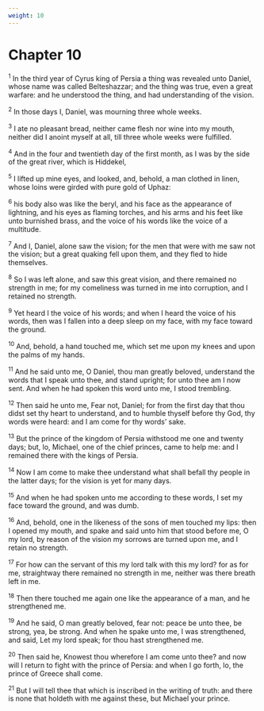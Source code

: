 ```yaml
---
weight: 10
---
```


# Chapter 10

<sup>1</sup> In the third year of Cyrus king of Persia a thing was revealed unto Daniel, whose name was called Belteshazzar; and the thing was true, even a great warfare: and he understood the thing, and had understanding of the vision. 

<sup>2</sup> In those days I, Daniel, was mourning three whole weeks. 

<sup>3</sup> I ate no pleasant bread, neither came flesh nor wine into my mouth, neither did I anoint myself at all, till three whole weeks were fulfilled. 

<sup>4</sup> And in the four and twentieth day of the first month, as I was by the side of the great river, which is Hiddekel, 

<sup>5</sup> I lifted up mine eyes, and looked, and, behold, a man clothed in linen, whose loins were girded with pure gold of Uphaz: 

<sup>6</sup> his body also was like the beryl, and his face as the appearance of lightning, and his eyes as flaming torches, and his arms and his feet like unto burnished brass, and the voice of his words like the voice of a multitude. 

<sup>7</sup> And I, Daniel, alone saw the vision; for the men that were with me saw not the vision; but a great quaking fell upon them, and they fled to hide themselves. 

<sup>8</sup> So I was left alone, and saw this great vision, and there remained no strength in me; for my comeliness was turned in me into corruption, and I retained no strength. 

<sup>9</sup> Yet heard I the voice of his words; and when I heard the voice of his words, then was I fallen into a deep sleep on my face, with my face toward the ground. 

<sup>10</sup> And, behold, a hand touched me, which set me upon my knees and upon the palms of my hands. 

<sup>11</sup> And he said unto me, O Daniel, thou man greatly beloved, understand the words that I speak unto thee, and stand upright; for unto thee am I now sent. And when he had spoken this word unto me, I stood trembling. 

<sup>12</sup> Then said he unto me, Fear not, Daniel; for from the first day that thou didst set thy heart to understand, and to humble thyself before thy God, thy words were heard: and I am come for thy words’ sake. 

<sup>13</sup> But the prince of the kingdom of Persia withstood me one and twenty days; but, lo, Michael, one of the chief princes, came to help me: and I remained there with the kings of Persia. 

<sup>14</sup> Now I am come to make thee understand what shall befall thy people in the latter days; for the vision is yet for many days. 

<sup>15</sup> And when he had spoken unto me according to these words, I set my face toward the ground, and was dumb. 

<sup>16</sup> And, behold, one in the likeness of the sons of men touched my lips: then I opened my mouth, and spake and said unto him that stood before me, O my lord, by reason of the vision my sorrows are turned upon me, and I retain no strength. 

<sup>17</sup> For how can the servant of this my lord talk with this my lord? for as for me, straightway there remained no strength in me, neither was there breath left in me. 

<sup>18</sup> Then there touched me again one like the appearance of a man, and he strengthened me. 

<sup>19</sup> And he said, O man greatly beloved, fear not: peace be unto thee, be strong, yea, be strong. And when he spake unto me, I was strengthened, and said, Let my lord speak; for thou hast strengthened me. 

<sup>20</sup> Then said he, Knowest thou wherefore I am come unto thee? and now will I return to fight with the prince of Persia: and when I go forth, lo, the prince of Greece shall come. 

<sup>21</sup> But I will tell thee that which is inscribed in the writing of truth: and there is none that holdeth with me against these, but Michael your prince. 


